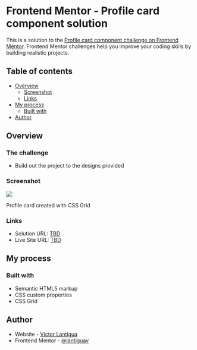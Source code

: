 # Frontend Mentor - Profile card component solution

This is a solution to the [Profile card component challenge on Frontend Mentor](https://www.frontendmentor.io/challenges/profile-card-component-cfArpWshJ). Frontend Mentor challenges help you improve your coding skills by building realistic projects. 

## Table of contents

- [Overview](#overview)
  - [Screenshot](#screenshot)
  - [Links](#links)
- [My process](#my-process)
  - [Built with](#built-with)
- [Author](#author)

## Overview

### The challenge

- Build out the project to the designs provided

### Screenshot

![](./screenshot.jpg)

Profile card created with CSS Grid

### Links

- Solution URL: [TBD](TBD)
- Live Site URL: [TBD](TBD)

## My process

### Built with

- Semantic HTML5 markup
- CSS custom properties
- CSS Grid


## Author

- Website - [Victor Lantigua](https://www.victorlantigua.com)
- Frontend Mentor - [@lantiguav](https://www.frontendmentor.io/profile/lantiguav)
